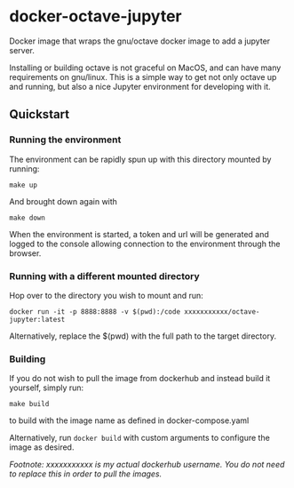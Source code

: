 # docker-octave-jupyter

Docker image that wraps the gnu/octave docker image to add a jupyter server.

Installing or building octave is not graceful on MacOS, and can have many requirements on gnu/linux. This is a simple way to get not only octave up and running, but also a nice Jupyter environment for developing with it.

## Quickstart

### Running the environment

The environment can be rapidly spun up with this directory mounted by running:

`make up`

And brought down again with

`make down`

When the environment is started, a token and url will be generated and logged to the console allowing connection to the environment through the browser.

### Running with a different mounted directory

Hop over to the directory you wish to mount and run:

`docker run -it -p 8888:8888 -v $(pwd):/code xxxxxxxxxxx/octave-jupyter:latest`

Alternatively, replace the $(pwd) with the full path to the target directory.

### Building

If you do not wish to pull the image from dockerhub and instead build it yourself, simply run:

`make build`

to build with the image name as defined in docker-compose.yaml

Alternatively, run `docker build` with custom arguments to configure the image as desired.

*Footnote: xxxxxxxxxxx is my actual dockerhub username. You do not need to replace this in order to pull the images.*
